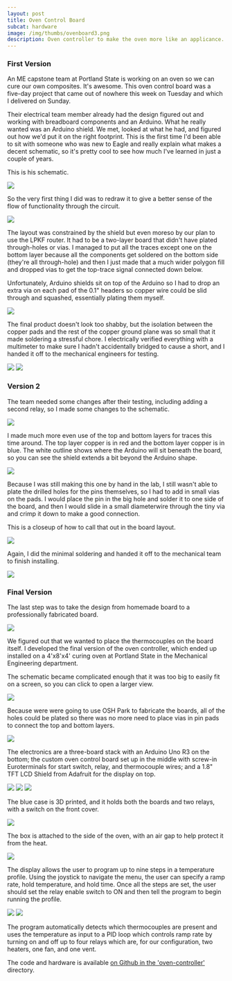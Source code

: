 ```yaml
---
layout: post
title: Oven Control Board
subcat: hardware
image: /img/thumbs/ovenboard3.png
description: Oven controller to make the oven more like an applicance.
---
```


### First Version

An ME capstone team at Portland State is working on an oven so we can cure our own composites. It's awesome. This oven control board was a five-day project that came out of nowhere this week on Tuesday and which I delivered on Sunday.  

Their electrical team member already had the design figured out and working with breadboard components and an Arduino. What he really wanted was an Arduino shield. We met, looked at what he had, and figured out how we'd put it on the right footprint. This is the first time I'd been able to sit with someone who was new to Eagle and really explain what makes a decent schematic, so it's pretty cool to see how much I've learned in just a couple of years.

This is his schematic.

<img src="https://jenner.smugmug.com/Oven-Controller/n-PdZDTM/i-Grcj9cH/0/O/i-Grcj9cH.png">

So the very first thing I did was to redraw it to give a better sense of the flow of functionality through the circuit. 

<img src="https://jenner.smugmug.com/Oven-Controller/n-PdZDTM/i-d53LZHG/0/O/i-d53LZHG.png">

The layout was constrained by the shield but even moreso by our plan to use the LPKF router. It had to be a two-layer board that didn't have plated through-holes or vias. I managed to put all the traces except one on the bottom layer because all the components get soldered on the bottom side (they're all through-hole) and then I just made that a much wider polygon fill and dropped vias to get the top-trace signal connected down below.

Unfortunately, Arduino shields sit on top of the Arduino so I had to drop an extra via on each pad of the 0.1" headers so copper wire could be slid through and squashed, essentially plating them myself. 

<img src="https://jenner.smugmug.com/Oven-Controller/n-PdZDTM/i-Dx3v2DZ/0/O/i-Dx3v2DZ.png">

The final product doesn't look too shabby, but the isolation between the copper pads and the rest of the copper ground plane was so small that it made soldering a stressful chore. I electrically verified everything with a multimeter to make sure I hadn't accidentally bridged to cause a short, and I handed it off to the mechanical engineers for testing. 

<img src="https://jenner.smugmug.com/Oven-Controller/n-PdZDTM/i-nqnJtKL/0/O/i-nqnJtKL.png">

<img src="https://jenner.smugmug.com/Oven-Controller/n-PdZDTM/i-hPRVMpg/0/O/i-hPRVMpg.png">

### Version 2 

The team needed some changes after their testing, including adding a second relay, so I made some changes to the schematic. 

<img src="https://jenner.smugmug.com/Oven-Controller/n-PdZDTM/i-pNsZGPz/0/O/i-pNsZGPz.png">

I made much more even use of the top and bottom layers for traces this time around. The top layer copper is in red and the bottom layer copper is in blue. The white outline shows where the Arduino will sit beneath the board, so you can see the shield extends a bit beyond the Arduino shape.

<img src="https://jenner.smugmug.com/Oven-Controller/n-PdZDTM/i-26qbcQp/0/O/i-26qbcQp.png">

Because I was still making this one by hand in the lab, I still wasn't able to plate the drilled holes for the pins themselves, so I had to add in small vias on the pads. I would place the pin in the big hole and solder it to one side of the board, and then I would slide in a small diameterwire through the tiny via and crimp it down to make a good connection.

This is a closeup of how to call that out in the board layout. 

<img src="https://jenner.smugmug.com/Oven-Controller/n-PdZDTM/i-smzXxNS/0/O/i-smzXxNS.png">

Again, I did the minimal soldering and handed it off to the mechanical team to finish installing.

<img src="https://jenner.smugmug.com/Oven-Controller/n-PdZDTM/i-FFJGxp5/0/O/i-FFJGxp5.png">

### Final Version

The last step was to take the design from homemade board to a professionally fabricated board. 

<img src="https://jenner.smugmug.com/Oven-Controller/n-PdZDTM/i-H4Xw49D/0/O/i-H4Xw49D.png"> 

We figured out that we wanted to place the thermocouples on the board itself. I developed the final version of the oven controller, which ended up installed on a 4'x8'x4' curing oven at Portland State in the Mechanical Engineering department. 

The schematic became complicated enough that it was too big to easily fit on a screen, so you can click to open a larger view.

<a href="https://jenner.smugmug.com/Oven-Controller/n-PdZDTM/i-td5nbCr/0/O/i-td5nbCr.png"><img src="https://jenner.smugmug.com/Oven-Controller/n-PdZDTM/i-td5nbCr/0/O/i-td5nbCr.png"></a>

Because were were going to use OSH Park to fabricate the boards, all of the holes could be plated so there was no more need to place vias in pin pads to connect the top and bottom layers. 

<img src="https://jenner.smugmug.com/Oven-Controller/n-PdZDTM/i-gK7CdkD/0/O/i-gK7CdkD.png">

The electronics are a three-board stack with an Arduino Uno R3 on the bottom; the custom oven control board set up in the middle with screw-in Euroterminals for start switch, relay, and thermocouple wires; and a 1.8" TFT LCD Shield from Adafruit for the display on top. 

<img src="https://jenner.smugmug.com/Oven-Controller/n-PdZDTM/i-n9B3FwK/0/O/i-n9B3FwK.png">

<img src="https://jenner.smugmug.com/Oven-Controller/n-PdZDTM/i-TG92jSd/0/O/i-TG92jSd.png">

<img src="https://jenner.smugmug.com/Oven-Controller/n-PdZDTM/i-7dQkTvr/0/O/i-7dQkTvr.png">

The blue case is 3D printed, and it holds both the boards and two relays, with a switch on the front cover. 

<img src="https://jenner.smugmug.com/Oven-Controller/n-PdZDTM/i-hHcvxpm/0/O/i-hHcvxpm.png">

The box is attached to the side of the oven, with an air gap to help protect it from the heat.

<img src="https://jenner.smugmug.com/Oven-Controller/n-PdZDTM/i-Kd5vcK4/0/O/i-Kd5vcK4.png">

The display allows the user to program up to nine steps in a temperature profile. Using the joystick to navigate the menu, the user can specify a ramp rate, hold temperature, and hold time. Once all the steps are set, the user should set the relay enable switch to ON and then tell the program to begin running the profile. 

<img src="https://jenner.smugmug.com/Oven-Controller/n-PdZDTM/i-SWkDk3G/0/O/i-SWkDk3G.png">

<img src="https://jenner.smugmug.com/Oven-Controller/n-PdZDTM/i-cR8DdzH/0/O/i-cR8DdzH.png">

The program automatically detects which thermocouples are present and uses the temperature as input to a PID loop which controls ramp rate by turning on and off up to four relays which are, for our configuration, two heaters, one fan, and one vent.

The code and hardware is available <a href="https://github.com/psas/mme-capstone/">on Github in the 'oven-controller'</a> directory.
  


